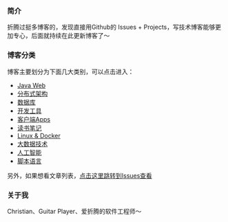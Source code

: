 ### 简介

折腾过挺多博客的，发现直接用Github的 Issues + Projects，写技术博客能够更加专心，后面就持续在此更新博客了～

### 博客分类

博客主要划分为下面几大类别，可以点击进入：

* [Java Web](https://github.com/johnnian/Blog/projects/1)
* [分布式架构](https://github.com/johnnian/Blog/projects/2)
* [数据库](https://github.com/johnnian/Blog/projects/3)
* [开发工具](https://github.com/johnnian/Blog/projects/4)
* [客户端Apps](https://github.com/johnnian/Blog/projects/5)
* [读书笔记](https://github.com/johnnian/Blog/projects/6)
* [Linux & Docker](https://github.com/johnnian/Blog/projects/7)
* [大数据技术](https://github.com/johnnian/Blog/projects/8)
* [人工智能](https://github.com/johnnian/Blog/projects/10)
* [脚本语言](https://github.com/johnnian/Blog/projects/11)

另外，如果想看文章列表，[点击这里跳转到Issues查看](https://github.com/johnnian/Blog/issues)

### 关于我

Christian、Guitar Player、爱折腾的软件工程师～



